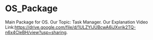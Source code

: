 # OS_Package
Main Package for OS.
Our Topic: Task Manager.
Our Explanation Video Link:https://drive.google.com/file/d/1ULZYlJUBcwA6iJXvrik2TQ-n6x4CleBH/view?usp=sharing.
